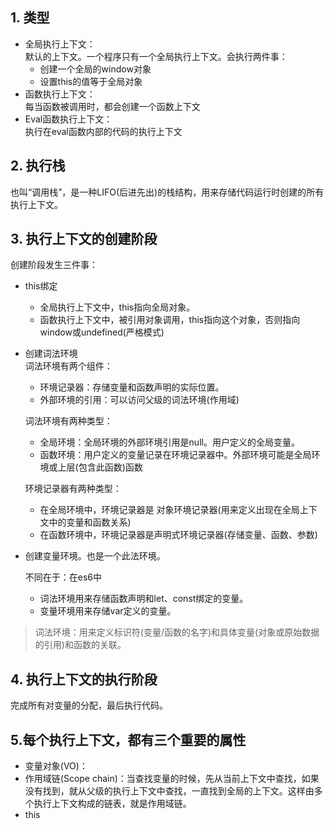 ## 1. 类型
- 全局执行上下文：  
默认的上下文。一个程序只有一个全局执行上下文。会执行两件事：
    - 创建一个全局的window对象
    - 设置this的值等于全局对象
- 函数执行上下文：  
每当函数被调用时，都会创建一个函数上下文
- Eval函数执行上下文：  
执行在eval函数内部的代码的执行上下文

## 2. 执行栈
也叫“调用栈”，是一种LIFO(后进先出)的栈结构，用来存储代码运行时创建的所有执行上下文。

## 3. 执行上下文的创建阶段
 创建阶段发生三件事：
 - this绑定
    - 全局执行上下文中，this指向全局对象。
    - 函数执行上下文中，被引用对象调用，this指向这个对象，否则指向window或undefined(严格模式) 
 - 创建词法环境  
 词法环境有两个组件：
     - 环境记录器：存储变量和函数声明的实际位置。
     - 外部环境的引用：可以访问父级的词法环境(作用域)
   
   词法环境有两种类型：
    - 全局环境：全局环境的外部环境引用是null。用户定义的全局变量。
    - 函数环境：用户定义的变量记录在环境记录器中。外部环境可能是全局环境或上层(包含此函数)函数

   环境记录器有两种类型：
    - 在全局环境中，环境记录器是 对象环境记录器(用来定义出现在全局上下文中的变量和函数关系)
    - 在函数环境中，环境记录器是声明式环境记录器(存储变量、函数、参数)
 - 创建变量环境。也是一个此法环境。

   不同在于：在es6中
    - 词法环境用来存储函数声明和let、const绑定的变量。
     - 变量环境用来存储var定义的变量。

 >词法环境：用来定义标识符(变量/函数的名字)和具体变量(对象或原始数据的引用)和函数的关联。

## 4. 执行上下文的执行阶段
完成所有对变量的分配，最后执行代码。


## 5.每个执行上下文，都有三个重要的属性
 - 变量对象(VO)：
 - 作用域链(Scope chain)：当查找变量的时候，先从当前上下文中查找，如果没有找到，就从父级的执行上下文中查找，一直找到全局的上下文。这样由多个执行上下文构成的链表，就是作用域链。
 - this
